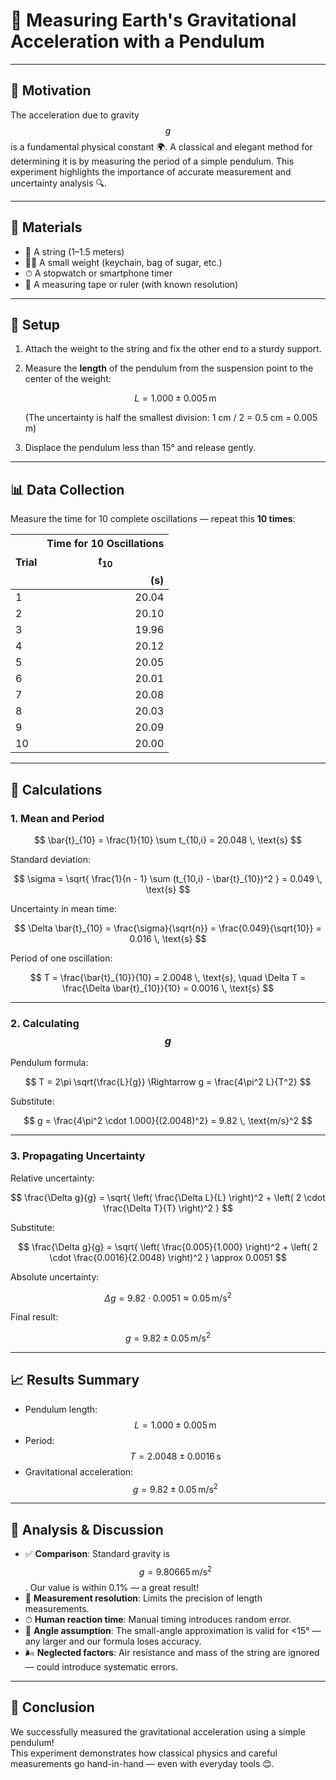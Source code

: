 # 🧪 Measuring Earth's Gravitational Acceleration with a Pendulum


---

## 🎯 Motivation

The acceleration due to gravity $$ g $$ is a fundamental physical constant 🌍. A classical and elegant method for determining it is by measuring the period of a simple pendulum. This experiment highlights the importance of accurate measurement and uncertainty analysis 🔍.

---

## 🧰 Materials

- 📏 A string (1–1.5 meters)
- 🏋️‍♂️ A small weight (keychain, bag of sugar, etc.)
- ⏱ A stopwatch or smartphone timer
- 📐 A measuring tape or ruler (with known resolution)

---

## 🔧 Setup

1. Attach the weight to the string and fix the other end to a sturdy support.
2. Measure the **length** of the pendulum from the suspension point to the center of the weight:

   $$
   L = 1.000 \pm 0.005 \, \text{m}
   $$

   (The uncertainty is half the smallest division: 1 cm / 2 = 0.5 cm = 0.005 m)
3. Displace the pendulum less than 15° and release gently.

---

## 📊 Data Collection

Measure the time for 10 complete oscillations — repeat this **10 times**:

| Trial | Time for 10 Oscillations $$t_{10}$$ (s) |
|-------|----------------------------------------:|
| 1     | 20.04                                   |
| 2     | 20.10                                   |
| 3     | 19.96                                   |
| 4     | 20.12                                   |
| 5     | 20.05                                   |
| 6     | 20.01                                   |
| 7     | 20.08                                   |
| 8     | 20.03                                   |
| 9     | 20.09                                   |
| 10    | 20.00                                   |

---

## 🧮 Calculations

### 1. Mean and Period

$$
\bar{t}_{10} = \frac{1}{10} \sum t_{10,i} = 20.048 \, \text{s}
$$

Standard deviation:

$$
\sigma = \sqrt{ \frac{1}{n - 1} \sum (t_{10,i} - \bar{t}_{10})^2 } = 0.049 \, \text{s}
$$

Uncertainty in mean time:

$$
\Delta \bar{t}_{10} = \frac{\sigma}{\sqrt{n}} = \frac{0.049}{\sqrt{10}} = 0.016 \, \text{s}
$$

Period of one oscillation:

$$
T = \frac{\bar{t}_{10}}{10} = 2.0048 \, \text{s}, \quad \Delta T = \frac{\Delta \bar{t}_{10}}{10} = 0.0016 \, \text{s}
$$

---

### 2. Calculating $$g$$

Pendulum formula:

$$
T = 2\pi \sqrt{\frac{L}{g}} \Rightarrow g = \frac{4\pi^2 L}{T^2}
$$

Substitute:

$$
g = \frac{4\pi^2 \cdot 1.000}{(2.0048)^2} = 9.82 \, \text{m/s}^2
$$

---

### 3. Propagating Uncertainty

Relative uncertainty:

$$
\frac{\Delta g}{g} = \sqrt{ \left( \frac{\Delta L}{L} \right)^2 + \left( 2 \cdot \frac{\Delta T}{T} \right)^2 }
$$

Substitute:

$$
\frac{\Delta g}{g} = \sqrt{ \left( \frac{0.005}{1.000} \right)^2 + \left( 2 \cdot \frac{0.0016}{2.0048} \right)^2 } \approx 0.0051
$$

Absolute uncertainty:

$$
\Delta g = 9.82 \cdot 0.0051 \approx 0.05 \, \text{m/s}^2
$$

Final result:

$$
g = 9.82 \pm 0.05 \, \text{m/s}^2
$$

---

## 📈 Results Summary

- Pendulum length: $$L = 1.000 \pm 0.005 \, \text{m}$$
- Period: $$T = 2.0048 \pm 0.0016 \, \text{s}$$
- Gravitational acceleration: $$g = 9.82 \pm 0.05 \, \text{m/s}^2$$

---

## 💬 Analysis & Discussion

- ✅ **Comparison**: Standard gravity is $$g = 9.80665 \, \text{m/s}^2$$. Our value is within 0.1% — a great result!
- 📏 **Measurement resolution**: Limits the precision of length measurements.
- ⏱ **Human reaction time**: Manual timing introduces random error.
- 🎯 **Angle assumption**: The small-angle approximation is valid for <15° — any larger and our formula loses accuracy.
- 🌬️ **Neglected factors**: Air resistance and mass of the string are ignored — could introduce systematic errors.

---

## 🧾 Conclusion

We successfully measured the gravitational acceleration using a simple pendulum!  
This experiment demonstrates how classical physics and careful measurements go hand-in-hand — even with everyday tools 😊.

